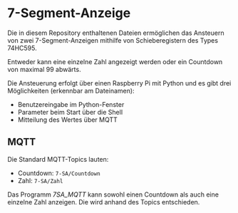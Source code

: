 # 7-Segment-Anzeige

Die in diesem Repository enthaltenen Dateien ermöglichen das Ansteuern von zwei 7-Segment-Anzeigen mithilfe von Schieberegistern des Types 74HC595.

Entweder kann eine einzelne Zahl angezeigt werden oder ein Countdown von maximal 99 abwärts.

Die Ansteuerung erfolgt über einen Raspberry Pi mit Python und es gibt drei Möglichkeiten (erkennbar am Dateinamen):
  * Benutzereingabe im Python-Fenster
  * Parameter beim Start über die Shell
  * Mitteilung des Wertes über MQTT

## MQTT
Die Standard MQTT-Topics lauten:
  * Countdown: `7-SA/Countdown`
  * Zahl: `7-SA/Zahl`

Das Programm _7SA_MQTT_ kann sowohl einen Countdown als auch eine einzelne Zahl anzeigen. Die wird anhand des Topics entschieden.
